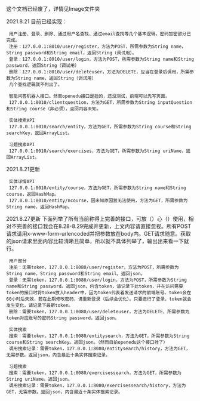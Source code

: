 这个文档已经废了，详情见Image文件夹
 
 2021.8.21
 目前已经实现：
 
     用户注册、登录、删除、通过用户名查找、通过email查找等几个基本逻辑。密码加密部分已完成。
     注册：127.0.0.1:8010/user/register，方法为POST，所需参数为String name，String password和String email，返回String（调试用）。
     登录：127.0.0.1:8010/user/login，方法为POST，所需参数为String name和String password，返回String（调试用）
     删除：127.0.0.1:8010/user/deleteuser，方法为DELETE，应当在登录后调用，所需参数为String name，返回String（调试用）
     几个查找逻辑就不列出了。

     智能问答机器人接口。然而openedu接口是挂的，还没测试，前端可以先写页面。
     127.0.0.1:8010/clientquestion，方法为GET，所需参数为String inputQuestion和String course（非必须），返回内容未知。

     实体搜索API
     127.0.0.1:8010/search/entity，方法为GET，所需参数为String course和String searchKey，返回ArrayList。

     习题搜索API
     127.0.0.1:8010/search/exercises，方法为GET，所需参数为String uriName，返回ArrayList。
     
2021.8.21更新
 
     实体详情API
     127.0.0.1:8010/entity/course，方法为GET，所需参数为String name和String course，返回HashMap。
     127.0.0.1:8010/entity/ncourse，因未知原因暂无法使用，方法为GET，所需参数为String name，返回HashMap。

2021.8.27更新
     下面列举了所有当前称得上完善的接口，可放（）心（）使用，相对不完善的接口我会在8.28-8.29完成并更新，上文内容请直接忽视。所有POST请求请用x-www-form-urlencoded并把参数放在body内。GET请求随意。获取的json请求里面内容比较清晰且简单，所以就不具体列举了，输出出来看一下就行。
     
     用户部分
     注册：无需token，127.0.0.1:8080/user/register，方法为POST，所需参数为String name，String password和String email。返回json。
     登录：无需token，127.0.0.1:8080/user/login，方法为POST，所需参数为String name和String password。返回json，内含token，请记录下此token，并在访问需要token的接口时将token放入header中，因为token代表着发送请求的前端账号。token会在60小时后失效，若在此期修改密码，请重新登录（后续会优化）。只要进行了登录，token就会发生变化，请记录下最新token。
     删除：需要token，127.0.0.1:8080/user/deleteuser，方法为DELETE，所需参数为token对应账号的密码String password。返回json。
     
     实体搜索
     搜索：需要token，127.0.0.1:8080/entitysearch，方法为GET，所需参数为String course和String searchKey。返回json。（然而目前openedu这个接口挂了）
     调用搜索记录：需要token，127.0.0.1:8080/entitysearch/history，方法为GET，无需参数。返回json，内含最近十条实体搜索记录。
     
     习题搜索
     搜索：需要token，127.0.0.1:8080/exercisessearch，方法为GET，所需参数为String uriName。返回json。
     调用搜索记录：需要token，127.0.0.1:8080/exercisessearch/history，方法为GET，无需参数。返回json，内含最近十条实体搜索记录。

